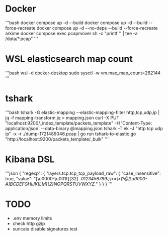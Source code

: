 # Docker 

'''bash
docker compose up -d --build
docker compose up -d --build --force-recreate
docker compose up -d --no-deps --build --force-recreate arkime
docker compose exec pcapmover sh -c "printf '' | tee -a /data/*.pcap"
'''

# WSL elasticsearch map count
'''bash
wsl -d docker-desktop
sudo sysctl -w vm.max_map_count=262144
'''

# tshark
'''bash
tshark -G elastic-mapping --elastic-mapping-filter http,tcp,udp,ip | jq -f mapping-transform.jq > mapping.json
curl -X PUT "localhost:9200/_index_template/packets_template" -H 'Content-Type: application/json' --data-binary @mapping.json
tshark -T ek -J "http tcp udp ip" -x -r ./dump-1721489046.pcap | go run tshark-to-elastic.go "http://localhost:9200/packets_template/_bulk"
'''

# Kibana DSL
'''json
{
  "regexp": {
    "layers.tcp.tcp_tcp_payload_raw": {
      "case_insensitive": true,
      "value": "[\u0000-\u001f]{32} .*0123456789:;\\<=\\>\\?@[\u0000-A]BCDEFGHIJK[LM]{2}NOPQRSTUVWXYZ.*"
    }
  }
}
'''

# TODO
 - .env memory limits
 - check http gzip
 - suricata disable signatures test